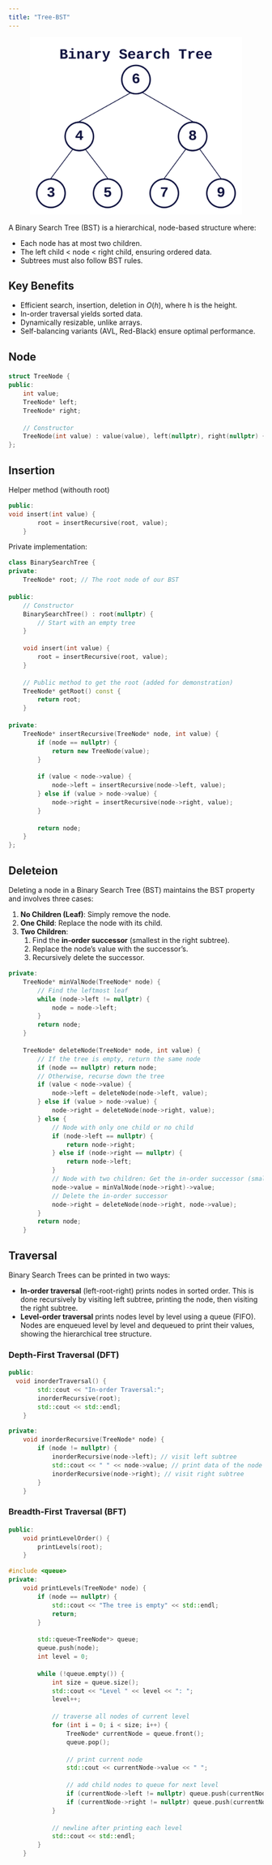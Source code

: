 ```yaml
---
title: "Tree-BST"
---
```


<div style="text-align: center;">
  <img src="/images/cpp/03-Linear-Data-Structures-and-Trees/Tree-BST.webp" alt="CLL" height="350">
</div>

A Binary Search Tree (BST) is a hierarchical, node-based structure where:

* Each node has at most two children.
* The left child < node < right child, ensuring ordered data.
* Subtrees must also follow BST rules.

## Key Benefits

* Efficient search, insertion, deletion in $O(h)$, where h is the height.
* In-order traversal yields sorted data.
* Dynamically resizable, unlike arrays.
* Self-balancing variants (AVL, Red-Black) ensure optimal performance.

## Node

```cpp
struct TreeNode {
public:  
    int value;
    TreeNode* left;
    TreeNode* right;

    // Constructor
    TreeNode(int value) : value(value), left(nullptr), right(nullptr) {}
};
```

## Insertion

Helper method (withouth root)

```cpp
public:
void insert(int value) {
        root = insertRecursive(root, value);
    }
```

Private implementation:

```cpp
class BinarySearchTree {
private:
    TreeNode* root; // The root node of our BST

public:
    // Constructor
    BinarySearchTree() : root(nullptr) {
        // Start with an empty tree
    }

    void insert(int value) {
        root = insertRecursive(root, value);
    }

    // Public method to get the root (added for demonstration)
    TreeNode* getRoot() const {
        return root;
    }

private:
    TreeNode* insertRecursive(TreeNode* node, int value) {
        if (node == nullptr) {
            return new TreeNode(value);
        }

        if (value < node->value) {
            node->left = insertRecursive(node->left, value);
        } else if (value > node->value) {
            node->right = insertRecursive(node->right, value);
        }

        return node;
    }
};
```

## Deleteion

Deleting a node in a Binary Search Tree (BST) maintains the BST property and involves three cases:

1. **No Children (Leaf)**: Simply remove the node.
2. **One Child**: Replace the node with its child.
3. **Two Children**:
   1. Find the **in-order successor** (smallest in the right subtree).
   2. Replace the node’s value with the successor’s.
   3. Recursively delete the successor.

```cpp
private:
    TreeNode* minValNode(TreeNode* node) {
        // Find the leftmost leaf
        while (node->left != nullptr) {
            node = node->left;
        }
        return node;
    }

    TreeNode* deleteNode(TreeNode* node, int value) {
        // If the tree is empty, return the same node
        if (node == nullptr) return node;
        // Otherwise, recurse down the tree
        if (value < node->value) {
            node->left = deleteNode(node->left, value);
        } else if (value > node->value) {
            node->right = deleteNode(node->right, value);
        } else {
            // Node with only one child or no child
            if (node->left == nullptr) {
                return node->right;
            } else if (node->right == nullptr) {
                return node->left;
            }
            // Node with two children: Get the in-order successor (smallest in the right subtree)
            node->value = minValNode(node->right)->value;
            // Delete the in-order successor
            node->right = deleteNode(node->right, node->value);
        }
        return node;
    }
```

## Traversal

Binary Search Trees can be printed in two ways:

*	**In-order traversal** (left-root-right) prints nodes in sorted order. This is done recursively by visiting left subtree, printing the node, then visiting the right subtree.
* **Level-order traversal** prints nodes level by level using a queue (FIFO). Nodes are enqueued level by level and dequeued to print their values, showing the hierarchical tree structure.

### Depth-First Traversal (DFT)

```cpp
public:
  void inorderTraversal() {
        std::cout << "In-order Traversal:";
        inorderRecursive(root);
        std::cout << std::endl;
    }
```

```cpp
private:
    void inorderRecursive(TreeNode* node) {
        if (node != nullptr) {
            inorderRecursive(node->left); // visit left subtree
            std::cout << " " << node->value; // print data of the node
            inorderRecursive(node->right); // visit right subtree
        }
    }
```

### Breadth-First Traversal (BFT)

```cpp
public:
    void printLevelOrder() {
        printLevels(root);
    }
```

```cpp
#include <queue>
private:
    void printLevels(TreeNode* node) {
        if (node == nullptr) {
            std::cout << "The tree is empty" << std::endl;
            return;
        }

        std::queue<TreeNode*> queue;
        queue.push(node);
        int level = 0;

        while (!queue.empty()) {
            int size = queue.size();
            std::cout << "Level " << level << ": ";
            level++;

            // traverse all nodes of current level
            for (int i = 0; i < size; i++) {
                TreeNode* currentNode = queue.front();
                queue.pop();

                // print current node
                std::cout << currentNode->value << " ";

                // add child nodes to queue for next level
                if (currentNode->left != nullptr) queue.push(currentNode->left);
                if (currentNode->right != nullptr) queue.push(currentNode->right);
            }

            // newline after printing each level
            std::cout << std::endl;
        }
    }
```
